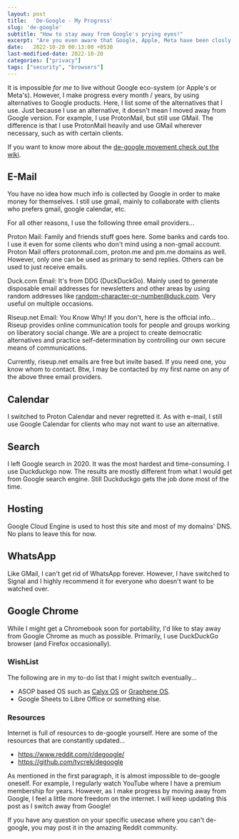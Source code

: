 ```yaml
---
layout: post
title:  'De-Google - My Progress'
slug: 'de-google'
subtitle: "How to stay away from Google's prying eyes!"
excerpt: "Are you even aware that Google, Apple, Meta have been closly watching your every moment?!"
date:   2022-10-20 00:13:00 +0530
last-modified-date: 2022-10-20
categories: ["privacy"]
tags: ["security", "browsers"]
---
```


It is impossible *for me* to live without Google eco-system (or Apple's or Meta's). However, I make progress every month / years, by using alternatives to Google products. Here, I list some of the alternatives that I use. Just because I use an alternative, it doesn't mean I moved away from Google version. For example, I use ProtonMail, but still use GMail. The difference is that I use ProtonMail heavily and use GMail wherever necessary, such as with certain clients.

If you want to know more about the [de-google movement check out the wiki](https://wikipedia.org/wiki/DeGoogle).

## E-Mail

You have no idea how much info is collected by Google in order to make money for themselves. I still use gmail, mainly to collaborate with clients who prefers gmail, google calendar, etc.

For all other reasons, I use the following three email providers...

Proton Mail: Family and friends stuff goes here. Some banks and cards too. I use it even for some clients who don't mind using a non-gmail account. Proton Mail offers protonmail.com, proton.me and pm.me domains as well. However, only one can be used as primary to send replies. Others can be used to just receive emails.

Duck.com Email: It's from DDG (DuckDuckGo). Mainly used to generate disposable email addresses for newsletters and other areas by using random addresses like random-character-or-number@duck.com. Very useful on multiple occasions.

Riseup.net Email: You Know Why! If you don't, here is the official info... Riseup provides online communication tools for people and groups working on liberatory social change. We are a project to create democratic alternatives and practice self-determination by controlling our own secure means of communications.

Currently, riseup.net emails are free but invite based. If you need one, you know whom to contact. Btw, I may be contacted by my first name on any of the above three email providers.

## Calendar

I switched to Proton Calendar and never regretted it. As with e-mail, I still use Google Calendar for clients who may not want to use an alternative.

## Search

I left Google search in 2020. It was the most hardest and time-consuming. I use Duckduckgo now. The results are mostly different from what I would get from Google search engine. Still Duckduckgo gets the job done most of the time.

## Hosting

Google Cloud Engine is used to host this site and most of my domains' DNS. No plans to leave this for now.

## WhatsApp

Like GMail, I can't get rid of WhatsApp forever. However, I have switched to Signal and I highly recommend it for everyone who doesn't want to be watched over.

## Google Chrome

While I might get a Chromebook soon for portability, I'd like to stay away from Google Chrome as much as possible. Primarily, I use DuckDuckGo browser (and Firefox occasionally).

### WishList

The following are in my to-do list that I might switch eventually...

+ ASOP based OS such as [Calyx OS](https://calyxos.org/) or [Graphene OS](https://grapheneos.org/).
+ Google Sheets to Libre Office or something else.

### Resources

Internet is full of resources to de-google yourself. Here are some of the resources that are constantly updated...

- https://www.reddit.com/r/degoogle/
- https://github.com/tycrek/degoogle

As mentioned in the first paragraph, it is almost impossible to de-google oneself. For example, I regularly watch YouTube where I have a premium membership for years. However, as I make progress by moving away from Google, I feel a little more freedom on the internet. I will keep updating this post as I switch away from Google!

If you have any question on your specific usecase where you can't de-google, you may post it in the amazing Reddit community.
